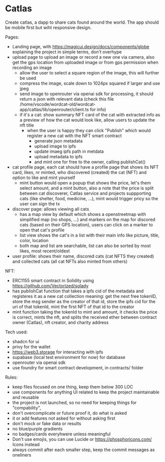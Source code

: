 # Catlas

Create catlas, a dapp to share cats found around the world. The app should be mobile first but wiht responsive design.

Pages:
- Landing page, with https://magicui.design/docs/components/globe explaining the project in simple terms, don't overhype
- upload page to upload an image or record a new one via camera, also get the gps location from uploaded image or from gps permission when recording an image
    - allow the user to select a square region of the image, this will further be used
    - compress the image, scale down to 1024px squared if larger and use jpeg
    - send image to openrouter via openai sdk for processing, it should return a json with relevant data (check this file /home/vscode/wordcat-old/wordcat-app/catlas/lib/openrouter/client.ts for info)
    - if it's a cat: show summary NFT card of the cat with extracted info as a preview of how the cat would look like, allow users to update the nft title
        - when the user is happy they can click "Publish" which would register a new cat with the NFT smart contract
            - generate json metadata
            - upload image to ipfs
            - update imaeg ipfs path in metdata
            - upload metadata to ipfs
            - and mint one for free to the owner, calling publishCat()
- cat profile page, each cat should have a profile page that shows its NFT card, likes, nr minted, who discovered (created) the cat (NFT) and option to like and mint yourself
    - mint button would open a popup that shows the price, let's them select amount, and a mint button, also a note that the price is split between cat discoverer, Catlas service and projects suppporting cats (like shelter, food, medicine, ...), mint would trigger pricy so the user can sign the tx
- discover page: allows viewing all cats
    - has a map view by default which shows a openstreetmap with simplified map (no shops, ...) and markers on the map for discored cats (based on their GPS location), users can click on a marker to open that cat's profile
    - list view shows the cat's in a list with their main info like picture, title, color, location
    - both map and list are searchable, list can also be sorted by most likes, most recent/oldest
- user profile: shows their name, discored cats (cat NFTS they created) and collected cats (all cat NFTs also minted from others)

NFT:
- ERC1155 smart contract in Solidity using https://github.com/Vectorized/solady
- has publishCat function that takes a ipfs cid of the metadata and registeres it as a new cat collection meaning: get the next free tokenID, store the msg sender as the creator of that id, store the ipfs cid for the uri of that tokenId, mint the first NFT of that id to the creator
- mint function taking the tokenId to mint and amount, it checks the price is correct, mints the nft, and splits the received ether between contract owner (Catlas), nft creator, and charity address

Tech used:
- shadcn for ui
- privy for the wallet
- https://web3.storage for interacting with ipfs
- supabase (local test environment for now) for database
- openrouter via openai sdk
- use foundry for smart contract development, in contracts/ folder


Rules:
- keep files focused on one thing, keep them below 300 LOC
- use components for anything UI related to keep the project maintainable and reusable
- the project is not launched, so no need for keeping things for "compability",
- don't overcomplicate or future proof it, do what is asked
- it or add features not asked for without asking first
- don't mock or fake data or results
- no blue/purple gradients
- no badges/cards everyhwere unless meaningful
- Don't use emojis, you can use Lucide or https://phosphoricons.com/ Icons instead
- always commit after each smaller step, keep the commit messages as oneliners